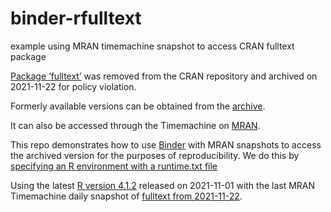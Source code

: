 # binder-rfulltext
example using MRAN timemachine snapshot to access CRAN fulltext package

[Package ‘fulltext’](https://cran.r-project.org/web/packages/fulltext/index.html)
was removed from the CRAN repository and archived on 2021-11-22 for policy violation.

Formerly available versions can be obtained from the [archive](https://cran.r-project.org/src/contrib/Archive/fulltext).

It can also be accessed through the Timemachine on [MRAN](https://mran.microsoft.com/).

This repo demonstrates how to use [Binder](https://mybinder.org/) with MRAN snapshots to access the archived version for the purposes of reproducibility. We do this by [specifying an R environment with a runtime.txt file](https://mybinder.readthedocs.io/en/latest/examples/sample_repos.html?highlight=sample#specifying-an-r-environment-with-a-runtime-txt-file)

Using the latest [R version 4.1.2](https://cran.r-project.org/src/base/R-4) released on 2021-11-01 with the last MRAN Timemachine daily snapshot of [fulltext from 2021-11-22](https://mran.microsoft.com/package/fulltext).
